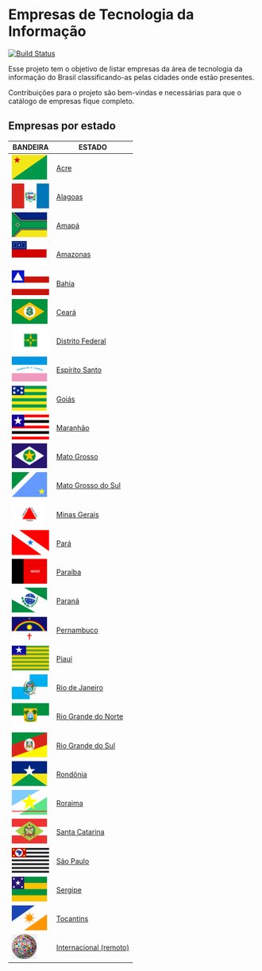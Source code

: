 # Empresas de Tecnologia da Informação

[![Build Status](https://img.shields.io/travis/dinhani/empresas-tecnologia-informacao/master.svg?style=flat-square)](https://travis-ci.org/dinhani/empresas-tecnologia-informacao)

Esse projeto tem o objetivo de listar empresas da área de tecnologia da informação do Brasil classificando-as pelas cidades onde estão presentes.

Contribuições para o projeto são bem-vindas e necessárias para que o catálogo de empresas fique completo.

## Empresas por estado

|                 BANDEIRA                     |                ESTADO                          |
| -------------------------------------------- | -----------------------------------------------|
| <img src="img/bandeiras/AC.png" height="50"> | [Acre](/acre.md)                               |
| <img src="img/bandeiras/AL.png" height="50"> | [Alagoas](/alagoas.md)                         |
| <img src="img/bandeiras/AP.png" height="50"> | [Amapá](/amapa.md)                             |
| <img src="img/bandeiras/AM.png" height="50"> | [Amazonas](/amazonas.md)                       |
| <img src="img/bandeiras/BA.png" height="50"> | [Bahia](/bahia.md)                             |
| <img src="img/bandeiras/CE.png" height="50"> | [Ceará](/ceara.md)                             |
| <img src="img/bandeiras/DF.png" height="50"> | [Distrito Federal](/distrito-federal.md)       |
| <img src="img/bandeiras/ES.png" height="50"> | [Espírito Santo](/espirito-santo.md)           |
| <img src="img/bandeiras/GO.png" height="50"> | [Goiás](/goias.md)                             |
| <img src="img/bandeiras/MA.png" height="50"> | [Maranhão](/maranhao.md)                       |
| <img src="img/bandeiras/MT.png" height="50"> | [Mato Grosso](/mato-grosso.md)                 |
| <img src="img/bandeiras/MS.png" height="50"> | [Mato Grosso do Sul](/mato-grosso-do-sul.md)   |
| <img src="img/bandeiras/MG.png" height="50"> | [Minas Gerais](/minas-gerais.md)               |
| <img src="img/bandeiras/PA.png" height="50"> | [Pará](/para.md)                               |
| <img src="img/bandeiras/PB.png" height="50"> | [Paraíba](/paraiba.md)                         |
| <img src="img/bandeiras/PR.png" height="50"> | [Paraná](/parana.md)                           |
| <img src="img/bandeiras/PE.png" height="50"> | [Pernambuco](/pernambuco.md)                   |
| <img src="img/bandeiras/PI.png" height="50"> | [Piauí](/piaui.md)                             |
| <img src="img/bandeiras/RJ.png" height="50"> | [Rio de Janeiro](/rio-de-janeiro.md)           |
| <img src="img/bandeiras/RN.png" height="50"> | [Rio Grande do Norte](/rio-grande-do-norte.md) |
| <img src="img/bandeiras/RS.png" height="50"> | [Rio Grande do Sul](/rio-grande-do-sul.md)     |
| <img src="img/bandeiras/RO.png" height="50"> | [Rondônia](/rondonia.md)                       |
| <img src="img/bandeiras/RR.png" height="50"> | [Roraima](/roraima.md)                         |
| <img src="img/bandeiras/SC.png" height="50"> | [Santa Catarina](/santa-catarina.md)           |
| <img src="img/bandeiras/SP.png" height="50"> | [São Paulo](/sao-paulo.md)                     |
| <img src="img/bandeiras/SE.png" height="50"> | [Sergipe](/sergipe.md)                         |
| <img src="img/bandeiras/TO.png" height="50"> | [Tocantins](/tocantins.md)                     |
| <img src="img/bandeiras/internacional.png" height="50"> | [Internacional (remoto)](/internacional-remoto.md) |